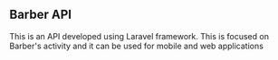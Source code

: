 ## Barber API

This is an API developed using Laravel framework. This is focused on Barber's activity and it can be used for mobile and web applications

